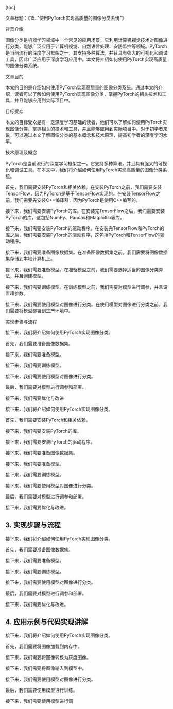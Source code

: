 
[toc]                    
                
                
文章标题：《15. "使用PyTorch实现高质量的图像分类系统"》

背景介绍

图像分类是机器学习领域中一个常见的应用场景，它利用计算机视觉技术对图像进行分类，能够广泛应用于计算机视觉、自然语言处理、安防监控等领域。PyTorch是当前流行的深度学习框架之一，其支持多种算法，并且具有强大的可视化和调试工具，因此广泛应用于深度学习应用中。本文将介绍如何使用PyTorch实现高质量的图像分类系统。

文章目的

本文的目的是介绍如何使用PyTorch实现高质量的图像分类系统。通过本文的介绍，读者可以了解如何使用PyTorch实现图像分类，掌握PyTorch的相关技术和工具，并且能够应用到实际项目中。

目标受众

本文的目标受众是有一定深度学习基础的读者，他们可以了解如何使用PyTorch实现图像分类，掌握相关的技术和工具，并且能够应用到实际项目中。对于初学者来说，可以通过本文了解图像分类的基本概念和技术原理，提高初学者的深度学习水平。

技术原理及概念

PyTorch是当前流行的深度学习框架之一，它支持多种算法，并且具有强大的可视化和调试工具。在本文中，我们将介绍如何使用PyTorch实现高质量的图像分类系统。

首先，我们需要安装PyTorch和相关依赖。在安装PyTorch之前，我们需要安装TensorFlow，因为PyTorch是基于TensorFlow实现的。在安装TensorFlow之前，我们需要先安装C++编译器，因为PyTorch是使用C++编写的。

接下来，我们需要安装PyTorch的库。在安装完TensorFlow之后，我们需要安装PyTorch的库，这包括NumPy、Pandas和Matplotlib等库。

接下来，我们需要安装PyTorch的驱动程序。在安装完TensorFlow和PyTorch的库之后，我们需要安装PyTorch的驱动程序，这包括PyTorch和TensorFlow的驱动程序。

接下来，我们需要准备图像数据集。在准备图像数据集之前，我们需要将图像数据集存储到本地计算机上。

接下来，我们需要准备模型。在准备模型之前，我们需要选择适当的图像分类算法，并且创建模型。

接下来，我们需要训练模型。在训练模型之前，我们需要对模型进行调参，并且设置超参数。

接下来，我们需要使用模型对图像进行分类。在使用模型对图像进行分类之前，我们需要将模型部署到生产环境中。

实现步骤与流程

接下来，我们将介绍如何使用PyTorch实现图像分类。

首先，我们需要准备图像数据集。

接下来，我们需要准备模型。

接下来，我们需要训练模型。

接下来，我们需要使用模型对图像进行分类。

最后，我们需要对模型进行调参和部署。

接下来，我们需要优化与改进

接下来，我们将介绍如何使用PyTorch实现图像分类。

首先，我们需要安装PyTorch和相关依赖。

接下来，我们需要安装PyTorch的库。

接下来，我们需要安装PyTorch的驱动程序。

接下来，我们需要准备图像数据集。

接下来，我们需要准备模型。

接下来，我们需要训练模型。

接下来，我们需要使用模型对图像进行分类。

最后，我们需要对模型进行调参和部署。

接下来，我们需要优化与改进。

## 3. 实现步骤与流程

接下来，我们将介绍如何使用PyTorch实现图像分类。

首先，我们需要准备图像数据集。

接下来，我们需要准备模型。

接下来，我们需要训练模型。

接下来，我们需要使用模型对图像进行分类。

最后，我们需要对模型进行调参和部署。

接下来，我们需要优化与改进。

## 4. 应用示例与代码实现讲解

接下来，我们将介绍如何使用PyTorch实现图像分类。

首先，我们需要将图像加载到内存中。

接下来，我们需要将图像转换为灰度图像。

接下来，我们需要将图像输入到模型中。

接下来，我们需要使用模型对图像进行分类。

最后，我们需要使用模型进行训练。

接下来，我们需要使用模型进行调

